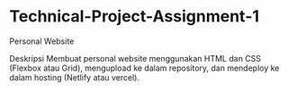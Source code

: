 # Technical-Project-Assignment-1
Personal Website

Deskripsi
Membuat personal website menggunakan HTML dan CSS (Flexbox atau Grid), mengupload ke dalam repository, dan mendeploy ke dalam hosting (Netlify atau vercel).
